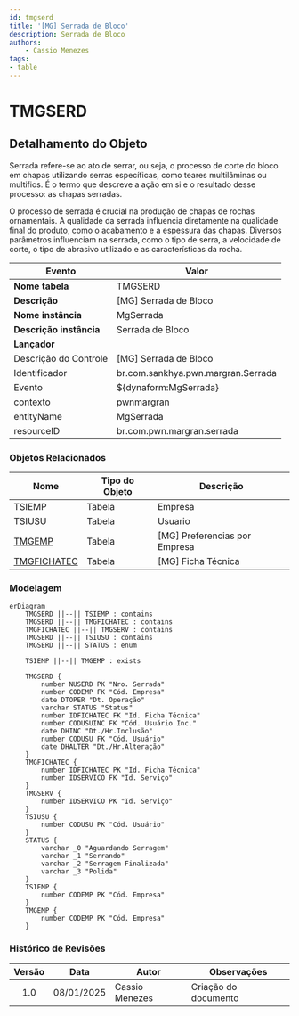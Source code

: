 ```yaml
---
id: tmgserd
title: '[MG] Serrada de Bloco'
description: Serrada de Bloco
authors:
    - Cassio Menezes
tags: 
- table
---
```

# TMGSERD

## Detalhamento do Objeto

Serrada refere-se ao ato de serrar, ou seja, o processo de corte do bloco em chapas utilizando serras específicas, como teares multilâminas ou multifios. É o termo que descreve a ação em si e o resultado desse processo: as chapas serradas.

O processo de serrada é crucial na produção de chapas de rochas ornamentais. A qualidade da serrada influencia diretamente na qualidade final do produto, como o acabamento e a espessura das chapas. Diversos parâmetros influenciam na serrada, como o tipo de serra, a velocidade de corte, o tipo de abrasivo utilizado e as características da rocha.

| Evento | Valor |
|--|--|
| **Nome tabela** | TMGSERD |
| **Descrição** | [MG] Serrada de Bloco |
| **Nome instância** | MgSerrada |
| **Descrição instância** | Serrada de Bloco |
| **Lançador** |
| Descrição do Controle | [MG] Serrada de Bloco |
| Identificador | br.com.sankhya.pwn.margran.Serrada |
| Evento | ${dynaform:MgSerrada} |
| contexto | pwnmargran |
| entityName | MgSerrada |
| resourceID | br.com.pwn.margran.serrada |

### Objetos Relacionados

| Nome | Tipo do Objeto | Descrição |
|--|--|--|
| TSIEMP | Tabela | Empresa |
| TSIUSU | Tabela | Usuario |
| [TMGEMP](TMGEMP.md) | Tabela | [MG] Preferencias por Empresa |
| [TMGFICHATEC](TMGFICHATEC.md) | Tabela | [MG] Ficha Técnica |

### Modelagem

```mermaid
erDiagram
    TMGSERD ||--|| TSIEMP : contains
    TMGSERD ||--|| TMGFICHATEC : contains
    TMGFICHATEC ||--|| TMGSERV : contains
    TMGSERD ||--|| TSIUSU : contains
    TMGSERD ||--|| STATUS : enum
    
    TSIEMP ||--|| TMGEMP : exists

    TMGSERD {
        number NUSERD PK "Nro. Serrada"
        number CODEMP FK "Cód. Empresa"
        date DTOPER "Dt. Operação"
        varchar STATUS "Status"
        number IDFICHATEC FK "Id. Ficha Técnica"
        number CODUSUINC FK "Cód. Usuário Inc."
        date DHINC "Dt./Hr.Inclusão"
        number CODUSU FK "Cód. Usuário"
        date DHALTER "Dt./Hr.Alteração"
    }
    TMGFICHATEC {
        number IDFICHATEC PK "Id. Ficha Técnica"
		number IDSERVICO FK "Id. Serviço"
    }
	TMGSERV {
		number IDSERVICO PK "Id. Serviço"
	}
    TSIUSU {
        number CODUSU PK "Cód. Usuário"
    }
    STATUS {
        varchar _0 "Aguardando Serragem"
        varchar _1 "Serrando"
        varchar _2 "Serragem Finalizada"
        varchar _3 "Polida"
	}
    TSIEMP {
        number CODEMP PK "Cód. Empresa"
    }
    TMGEMP {
        number CODEMP PK "Cód. Empresa"
    }
```

### Histórico de Revisões

| Versão | Data | Autor | Observações |
|:--:|:--:|--|--|
| 1.0 | 08/01/2025 | Cassio Menezes | Criação do documento |
